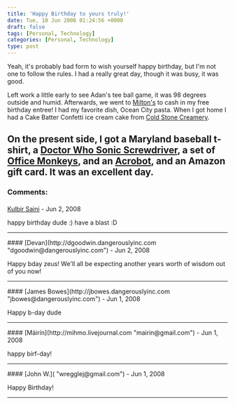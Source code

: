 ```yaml
---
title: 'Happy Birthday to yours truly!'
date: Tue, 10 Jun 2008 01:24:56 +0000
draft: false
tags: [Personal, Technology]
categories: [Personal, Technology]
type: post
---
```


Yeah, it's probably bad form to wish yourself happy birthday, but I'm not one to follow the rules. I had a really great day, though it was busy, it was good.

Left work a little early to see Adan's tee ball game, it was 98 degrees outside and humid. Afterwards, we went to [Milton's](http://www.miltonspizza.com/) to cash in my free birthday entree! I had my favorite dish, Ocean City pasta. When I got home I had a Cake Batter Confetti ice cream cake from [Cold Stone Creamery](http://www.coldstonecreamery.com/cakes/signature_cakes.html).

On the present side, I got a Maryland baseball t-shirt, a [Doctor Who Sonic Screwdriver](http://www.thinkgeek.com/geektoys/cubegoodies/8cff/), a set of [Office Monkeys](http://www.thinkgeek.com/geektoys/cubegoodies/a1a2/), and an [Acrobot](http://www.thinkgeek.com/geektoys/cubegoodies/6748/), and an Amazon gift card. It was an excellent day.
---
### Comments:
####
[Kulbir Saini](http://fedora.co.in "kulbirsaini25@yahoo.co.in") - <time datetime="2008-06-10 02:33:56">Jun 2, 2008</time>

happy birthday dude :) have a blast :D
<hr />
####
[Devan](http://dgoodwin.dangerouslyinc.com "dgoodwin@dangerouslyinc.com") - <time datetime="2008-06-10 07:45:05">Jun 2, 2008</time>

Happy bday zeus! We'll all be expecting another years worth of wisdom out of you now!
<hr />
####
[James Bowes](http://jbowes.dangerouslyinc.com "jbowes@dangerouslyinc.com") - <time datetime="2008-06-09 21:52:40">Jun 1, 2008</time>

Happy b-day dude
<hr />
####
[Máirín](http://mihmo.livejournal.com "mairin@gmail.com") - <time datetime="2008-06-09 23:33:57">Jun 1, 2008</time>

happy birf-day!
<hr />
####
[John W.]( "wregglej@gmail.com") - <time datetime="2008-06-09 22:41:00">Jun 1, 2008</time>

Happy Birthday!
<hr />
